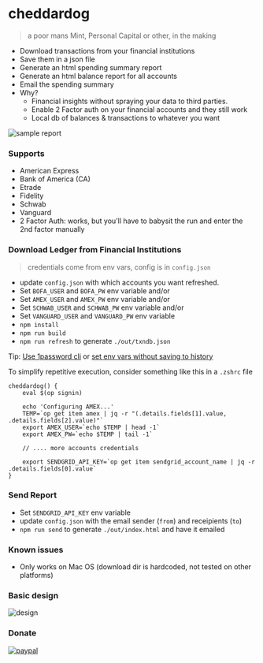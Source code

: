 # cheddardog

> a poor mans Mint, Personal Capital or other, in the making

-   Download transactions from your financial institutions
-   Save them in a json file
-   Generate an html spending summary report
-   Generate an html balance report for all accounts
-   Email the spending summary
-   Why?
    -   Financial insights without spraying your data to third parties.
    -   Enable 2 Factor auth on your financial accounts and they still work
    -   Local db of balances & transactions to whatever you want

![sample report](https://user-images.githubusercontent.com/4343866/50465377-cb542f80-094b-11e9-9821-20239ad9cc56.png)

### Supports

-   American Express
-   Bank of America (CA)
-   Etrade
-   Fidelity
-   Schwab
-   Vanguard
-   2 Factor Auth: works, but you'll have to babysit the run and enter the 2nd factor manually

### Download Ledger from Financial Institutions

> credentials come from env vars, config is in `config.json`

-   update `config.json` with which accounts you want refreshed.
-   Set `BOFA_USER` and `BOFA_PW` env variable and/or
-   Set `AMEX_USER` and `AMEX_PW` env variable and/or
-   Set `SCHWAB_USER` and `SCHWAB_PW` env variable and/or
-   Set `VANGUARD_USER` and `VANGUARD_PW` env variable
-   `npm install`
-   `npm run build`
-   `npm run refresh` to generate `./out/txndb.json`

Tip: [Use 1password cli](https://support.1password.com/command-line/#appendix-session-management) or [set env vars without saving to history](https://www.google.com/search?rlz=1C5CHFA_enUS806US806&ei=LiMhXJXKIa7L0PEPnIyQiAM&q=run+command+without+saving+to+history+bash+zsh&oq=run+command+without+saving+to+history+bash+zsh&gs_l=psy-ab.3..35i39.4591.4949..5221...0.0..0.90.418.5......0....1..gws-wiz.......0i71j35i304i39.TG68M-kDrp4)

To simplify repetitive execution, consider something like this in a `.zshrc` file

```
cheddardog() {
    eval $(op signin)

    echo 'Configuring AMEX...'
    TEMP=`op get item amex | jq -r "(.details.fields[1].value, .details.fields[2].value)"`
    export AMEX_USER=`echo $TEMP | head -1`
    export AMEX_PW=`echo $TEMP | tail -1`

    // .... more accounts credentials

    export SENDGRID_API_KEY=`op get item sendgrid_account_name | jq -r .details.fields[0].value`
}
```

### Send Report

-   Set `SENDGRID_API_KEY` env variable
-   update `config.json` with the email sender (`from`) and receipients (`to`)
-   `npm run send` to generate `./out/index.html` and have it emailed

### Known issues

-   Only works on Mac OS (download dir is hardcoded, not tested on other platforms)

### Basic design

![design](https://user-images.githubusercontent.com/4343866/50530005-6e24bf00-0aae-11e9-88de-43332dd7da21.png)

### Donate

[![paypal](https://www.paypalobjects.com/en_US/i/btn/btn_donateCC_LG.gif)](https://www.paypal.com/cgi-bin/webscr?cmd=_s-xclick&hosted_button_id=XUWGTGEM9TDPG&source=url)
